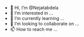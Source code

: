 - 👋 Hi, I’m @Nejatabdela
- 👀 I’m interested in ...
- 🌱 I’m currently learning ...
- 💞️ I’m looking to collaborate on ...
- 📫 How to reach me ...

<!---
Nejatabdela/Nejatabdela is a ✨ special ✨ repository because its `README.md` (this file) appears on your GitHub profile.
You can click the Preview link to take a look at your changes.
--->
